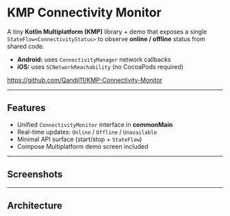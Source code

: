 # KMP Connectivity Monitor

A tiny **Kotlin Multiplatform (KMP)** library + demo that exposes a single
`StateFlow<ConnectivityStatus>` to observe **online / offline** status from shared code.

- **Android:** uses `ConnectivityManager` network callbacks  
- **iOS:** uses `SCNetworkReachability` (no CocoaPods required)

https://github.com/Qandil11/KMP-Connectivity-Monitor

---

## Features

- Unified `ConnectivityMonitor` interface in **commonMain**
- Real-time updates: `Online` / `Offline` / `Unavailable`
- Minimal API surface (start/stop + `StateFlow`)
- Compose Multiplatform demo screen included

---

## Screenshots

---

## Architecture

